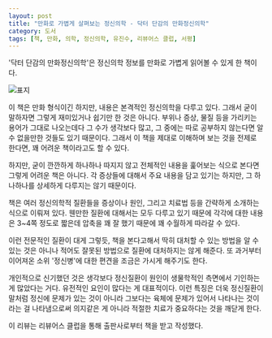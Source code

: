 ```yaml
---
layout: post
title: "만화로 가볍게 살펴보는 정신의학 - 닥터 단감의 만화정신의학"
category: 도서
tags: [책, 만화, 의학, 정신의학, 유진수, 리뷰어스 클럽, 서평]
---
```


'닥터 단감의 만화정신의학'은
정신의학 정보를 만화로 가볍게 읽어볼 수 있게 한 책이다.

![표지](https://images2.imgbox.com/22/32/EITIK9BZ_o.jpg)

이 책은 만화 형식이긴 하지만, 내용은 본격적인 정신의학을 다루고 있다.
그래서 굳이 말하자면 그렇게 재미있거나 쉽기만 한 것은 아니다.
부위나 증상, 물질 등을 가리키는 용어가 그대로 나오는데다
그 수가 생각보다 많고,
그 중에는 따로 공부하지 않는다면 알 수 없을만한 것들도 있기 때문이다.
그래서 이 책을 제대로 이해하며 보는 것을 전제로 한다면,
꽤 어려운 책이라고도 할 수 있다.

하지만, 굳이 깐깐하게 하나하나 따지지 않고 전체적인 내용을 훑어보는 식으로 본다면
그렇게 어려운 책은 아니다.
각 증상들에 대해서 주요 내용을 담고 있기는 하지만,
그 하나하나를 상세하게 다루지는 않기 때문이다.

책은 여러 정신의학적 질환들을
증상이나 원인, 그리고 치료법 등을 간략하게 소개하는 식으로 이뤄져 있다.
웬만한 질환에 대해서는 모두 다루고 있기 때문에 각각에 대한 내용은 3~4쪽 정도로 짧은데
압축을 꽤 잘 했기 때문에 꽤 수월하게 따라갈 수 있다.

이런 전문적인 질환이 대게 그렇듯, 책을 본다고해서 딱히 대처할 수 있는 방법을 알 수 있는 것은 아니나
적어도 잘못된 방법으로 질환에 대처하지는 않게 해준다.
또 과거부터 이어져온 소위 '정신병'에 대한 편견을 조금은 가시게 해주기도 한다.

개인적으로 신기했던 것은 생각보다 정신질환이 원인이 생물학적인 측면에서 기인하는 게 많았다는 거다.
유전적인 요인이 많다는 게 대표적이다.
이런 특징은 더욱 정신질환이 말처럼 정신에 문제가 있는 것이 아니라
그보다는 육체에 문제가 있어서 나타나는 것이라는 걸 나타냄으로써
의지같은 게 아니라 적절한 치료가 중요하다는 것을 깨닫게 한다.



<div class="im im-info">
이 리뷰는 리뷰어스 클럽을 통해 출판사로부터 책을 받고 작성했다.
</div>
